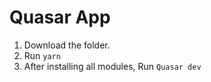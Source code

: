 # Quasar App

1. Download the folder.
2. Run `yarn` 
3. After installing all modules, Run `Quasar dev`
